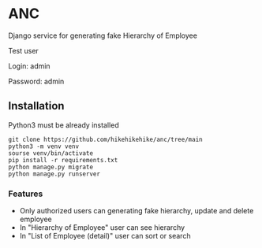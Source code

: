 # ANC

Django service for generating fake Hierarchy of Employee

Test user

Login: admin

Password: admin

## Installation

Python3 must be already installed

```shell
git clone https://github.com/hikehikehike/anc/tree/main
python3 -m venv venv
sourse venv/bin/activate
pip install -r requirements.txt
python manage.py migrate
python manage.py runserver
```

### Features

* Only authorized users can generating fake hierarchy, update and delete employee
* In "Hierarchy of Employee" user can see hierarchy
* In "List of Employee (detail)" user can sort or search
